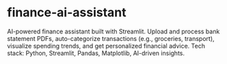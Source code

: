 # finance-ai-assistant
AI-powered finance assistant built with Streamlit. Upload and process bank statement PDFs, auto-categorize transactions (e.g., groceries, transport), visualize spending trends, and get personalized financial advice. Tech stack: Python, Streamlit, Pandas, Matplotlib, AI-driven insights.

